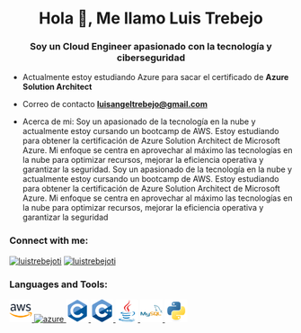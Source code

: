 <h1 align="center">Hola 👋, Me llamo Luis Trebejo</h1>
<h3 align="center">Soy un Cloud Engineer apasionado con la tecnología y ciberseguridad</h3>

- Actualmente estoy estudiando Azure para sacar el certificado de **Azure Solution Architect**

- Correo de contacto **luisangeltrebejo@gmail.com**

- Acerca de mi: Soy un apasionado de la tecnología en la nube y actualmente estoy cursando un bootcamp de AWS. Estoy estudiando para obtener la certificación de Azure Solution Architect de Microsoft Azure. Mi enfoque se centra en aprovechar al máximo las tecnologías en la nube para optimizar recursos, mejorar la eficiencia operativa y garantizar la seguridad. Soy un apasionado de la tecnología en la nube y actualmente estoy cursando un bootcamp de AWS. Estoy estudiando para obtener la certificación de Azure Solution Architect de Microsoft Azure. Mi enfoque se centra en aprovechar al máximo las tecnologías en la nube para optimizar recursos, mejorar la eficiencia operativa y garantizar la seguridad

<h3 align="left">Connect with me:</h3>
<p align="left">
<a href="https://twitter.com/luistrebejoti" target="blank"><img align="center" src="https://raw.githubusercontent.com/rahuldkjain/github-profile-readme-generator/master/src/images/icons/Social/twitter.svg" alt="luistrebejoti" height="30" width="40" /></a>
<a href="https://linkedin.com/in/luistrebejoti" target="blank"><img align="center" src="https://raw.githubusercontent.com/rahuldkjain/github-profile-readme-generator/master/src/images/icons/Social/linked-in-alt.svg" alt="luistrebejoti" height="30" width="40" /></a>
</p>

<h3 align="left">Languages and Tools:</h3>
<p align="left"> <a href="https://aws.amazon.com" target="_blank" rel="noreferrer"> <img src="https://raw.githubusercontent.com/devicons/devicon/master/icons/amazonwebservices/amazonwebservices-original-wordmark.svg" alt="aws" width="40" height="40"/> </a> <a href="https://azure.microsoft.com/en-in/" target="_blank" rel="noreferrer"> <img src="https://www.vectorlogo.zone/logos/microsoft_azure/microsoft_azure-icon.svg" alt="azure" width="40" height="40"/> </a> <a href="https://www.cprogramming.com/" target="_blank" rel="noreferrer"> <img src="https://raw.githubusercontent.com/devicons/devicon/master/icons/c/c-original.svg" alt="c" width="40" height="40"/> </a> <a href="https://www.w3schools.com/cpp/" target="_blank" rel="noreferrer"> <img src="https://raw.githubusercontent.com/devicons/devicon/master/icons/cplusplus/cplusplus-original.svg" alt="cplusplus" width="40" height="40"/> </a> <a href="https://www.java.com" target="_blank" rel="noreferrer"> <img src="https://raw.githubusercontent.com/devicons/devicon/master/icons/java/java-original.svg" alt="java" width="40" height="40"/> </a> <a href="https://www.mysql.com/" target="_blank" rel="noreferrer"> <img src="https://raw.githubusercontent.com/devicons/devicon/master/icons/mysql/mysql-original-wordmark.svg" alt="mysql" width="40" height="40"/> </a> <a href="https://www.python.org" target="_blank" rel="noreferrer"> <img src="https://raw.githubusercontent.com/devicons/devicon/master/icons/python/python-original.svg" alt="python" width="40" height="40"/> </a> </p>

